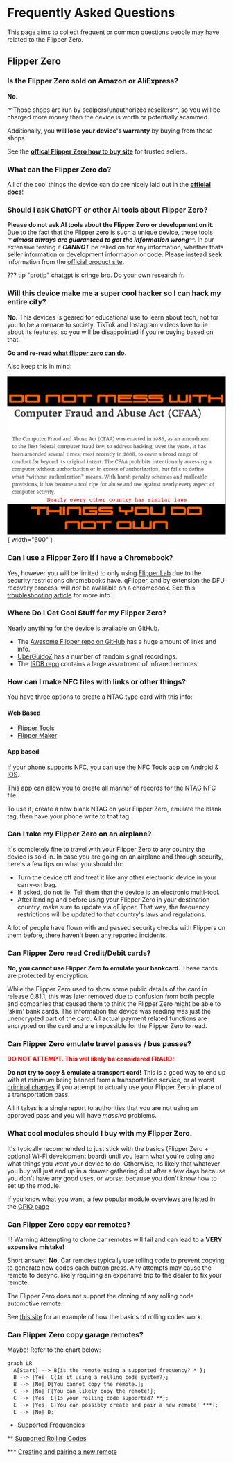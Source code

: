 # Frequently Asked Questions
This page aims to collect frequent or common questions people may have related to the Flipper Zero.


## Flipper Zero

### Is the Flipper Zero sold on Amazon or AliExpress?

**No**. 

^^Those shops are run by scalpers/unauthorized resellers^^, so you will be charged more money than the device is worth or potentially scammed. 

Additionally, you **will lose your device's warranty** by buying from these shops. 

See the **[offical Flipper Zero how to buy site](https://flipperzero.one/how-to-buy)** for trusted sellers. 

### What can the Flipper Zero do?
All of the cool things the device can do are nicely laid out in the [**official docs**](https://docs.flipper.net)!

### Should I ask ChatGPT or other AI tools about Flipper Zero?
**Please do not ask AI tools about the Flipper Zero or development on it**. Due to the fact that the Flipper zero is such a unique device, these tools ^^***almost always are guaranteed to get the information wrong***^^. In our extensive testing it ***CANNOT*** be relied on for any information, whether thats seller information or development information or code. Please instead seek information from the [official product site](https://flipperzero.one).

??? tip "protip" 
    chatgpt is cringe bro. Do your own research fr.

### Will this device make me a super cool hacker so I can hack my entire city?
**No.** This devices is geared for educational use to learn about tech, not for you to be a menace to society. TikTok and Instagram videos love to lie about its features, so you will be disappointed if you're buying based on that. 

**Go and re-read [what flipper zero can do](https://docs.flipper.net)**.

Also keep this in mind:

![CFAA Law Image](assets/images/CFAA.jpg){ width="600" }

### Can I use a Flipper Zero if I have a Chromebook?
Yes, however you will be limited to only using [Flipper Lab](https://lab.flipper.net) due to the security restrictions chromebooks have. qFlipper, and by extension the DFU recovery process, will *not* be avaliable on a chromebook. 
See this [troubleshooting article](troubleshooting.md#qflipper-returns-permission-denied) for more info. 

### Where Do I Get Cool Stuff for my Flipper Zero?
Nearly anything for the device is available on GitHub. 

* The [Awesome Flipper repo on GitHub](https://github.com/djsime1/awesome-flipperzero/tree/main) has a huge amount of links and info.
* [UberGuidoZ](https://github.com/UberGuidoZ/Flipper) has a number of random signal recordings.
* The [IRDB repo](https://github.com/Lucaslhm/Flipper-IRDB) contains a large assortment of infrared remotes.

### How can I make NFC files with links or other things?
You have three options to create a NTAG type card with this info:

#### Web Based

- [Flipper Tools](https://nfc.flippertools.net/)
- [Flipper Maker](https://flippermaker.github.io)

#### App based
If your phone supports NFC, you can use the NFC Tools app on [Android](https://play.google.com/store/apps/details?id=com.wakdev.wdnfc&hl=en_US) & [IOS](https://apps.apple.com/us/app/nfc-tools/id1252962749).

This app can allow you to create all manner of records for the NTAG NFC file. 

To use it, create a new blank NTAG on your Flipper Zero, emulate the blank tag, then have your phone write to that tag. 


### Can I take my Flipper Zero on an airplane?
It's completely fine to travel with your Flipper Zero to any country the device is sold in. In case you are going on an airplane and through security, here's a few tips on what you should do:

* Turn the device off and treat it like any other electronic device in your carry-on bag.
* If asked, do not lie. Tell them that the device is an electronic multi-tool.
* After landing and before using your Flipper Zero in your destination country, make sure to update via qFlipper. That way, the frequency restrictions will be updated to that country's laws and regulations.

A lot of people have flown with and passed security checks with Flippers on them before, there haven't been any reported incidents. 

### Can Flipper Zero read Credit/Debit cards?
**No, you cannot use Flipper Zero to emulate your bankcard.**  These cards are protected by encryption.

While the Flipper Zero used to show some public details of the card in release 0.81.1, this was later removed due to confusion from both people and companies that caused them to think the Flipper Zero might be able to 'skim' bank cards. The information the device was reading was just the unencrypted part of the card. All actual payment related functions are encrypted on the card and are impossible for the Flipper Zero to read. 

### Can Flipper Zero emulate travel passes / bus passes?
**<p style="color:red">DO NOT ATTEMPT. This will likely be considered FRAUD!</p>** 

**Do not try to copy & emulate a transport card!** This is a good way to end up with at *minimum* being banned from a transportation service, or at worst <u>criminal charges</u> if you attempt to actually use your Flipper Zero in place of a transportation pass. 

All it takes is a single report to authorities that you are not using an approved pass and you will have *massive* problems. 

### What cool modules should I buy with my Flipper Zero. 

It's typically recommended to just stick with the basics (Flipper Zero + optional Wi-Fi development board) until you learn what you're doing and what things you *want* your device to do. 
Otherwise, its likely that whatever you buy will just end up in a drawer gathering dust after a few days because you don't have any good uses, or worse: because you don't know how to set up the module. 

If you know what you want, a few popular module overviews are listed in the [GPIO page](gpio-overview.md#popular-modules)

### Can Flipper Zero copy car remotes?

!!! Warning
    Attempting to clone car remotes will fail and can lead to a **VERY expensive mistake!**

Short answer: **No.** Car remotes typically use rolling code to prevent copying to generate new codes each button press. Any attempts may cause the remote to desync, likely requiring an expensive trip to the dealer to fix your remote.

The Flipper Zero does not support the cloning of any rolling code automotive remote. 

See [this site](https://harryli0088.github.io/rolling-code/) for an example of how the basics of rolling codes work.

### Can Flipper Zero copy garage remotes?
Maybe! Refer to the chart below:

``` mermaid
graph LR
  A[Start] --> B{is the remote using a supported frequency? * };
  B --> |Yes| C{Is it using a rolling code system?};
  B --> |No| D[You cannot copy the remote.];
  C --> |No| F[You can likely copy the remote!];
  C --> |Yes| E{Is your rolling code supported? **};
  E --> |Yes| G[You can possibly create and pair a new remote! ***];
  E --> |No| D;
```
* [Supported Frequencies](https://docs.flipper.net/sub-ghz/frequencies)

** [Supported Rolling Codes](https://docs.flipper.net/sub-ghz/add-new-remote#3iGlU)

*** [Creating and pairing a new remote](https://docs.flipper.net/sub-ghz/add-new-remote)
